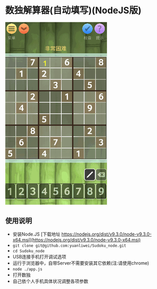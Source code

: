 # 数独解算器(自动填写)(NodeJS版)

![img_post.gif](./public/img_post.gif)

## 使用说明
- 安装Node.JS [下载地址 https://nodejs.org/dist/v9.3.0/node-v9.3.0-x64.msi](https://nodejs.org/dist/v9.3.0/node-v9.3.0-x64.msi)
- `git clone git@github.com:yuanliwei/Sudoku_node.git`
- `cd Sudoku_node`
- USB连接手机打开调试选项
- 运行于浏览器中，自带Server不需要安装其它依赖(注:请使用chrome)
- `node ./app.js`
- 打开数独
- 自己依个人手机具体状况调整各项参数
